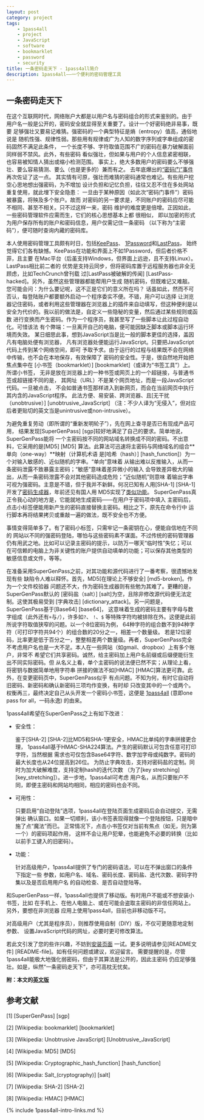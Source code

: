 ```yaml
---
layout: post
category: project
tags:
    - 1pass4all
    - project
    - JavaScript
    - software
    - bookmarklet
    - password
    - security
title: 一条密码走天下 - 1pass4all简介
description: 1pass4all——一个便利的密码管理工具
---
```


一条密码走天下
-------------

在这个互联网时代，网络账户大都是以用户名与密码组合的形式来鉴别的。由于
用户名一般是公开的，密码安全就显得至关重要了。设计一个好密码绝非易事，既要
足够强壮又要易记难猜。强密码的一个典型特征是熵（entropy）值高，通俗地说是
随机性强、规律性弱。那些用有规律或广为人知的数字序列或字串组成的密码固然不满足此条件，
一个长度不够、字符取值范围不广的密码在暴力破解面前同样弱不禁风。此外，有些密码
看似强壮，但如果与用户的个人信息紧密相联，也容易被知情人猜出或缩小检测范围。
事实上，绝大多数用户的密码要么不够强壮、要么容易猜测、要么（也是更多的）兼而有之。
去年底爆出的[“密码门”事件](http://baike.baidu.com/view/7167245.htm)再次佐证了这一点。
其实情有可原，强壮而难猜的密码通常也难记。有些用户挖空心思地想出强密码，为不增加
设计负担和记忆负担，往往又忍不住在多处网站重复使用，就此埋下安全隐患：
一旦由于某种原因（如此次“密码门事件”）密码被暴露，将殃及多个账户。故而
对密码的另一要求是，不同账户的密码应尽可能不相同、甚至不相关。只不过这样一来，密码
维护的难度更是倍增。正因如此，一些密码管理软件应需而生，它们的核心思想基本上都
很相似， 即以加密的形式为用户保存所有的账户和密码信息，用户仅需记住一条密码
（以下称为“主密码”），便可随时查询内藏的密码库。

本人使用密码管理工具颇有时日，包括[KeePass](http://keepass.info/)、
[1Password](https://agilebits.com/onepassword)和[LastPass](https://lastpass.com/)，
始终觉得它们各有缺憾。KeePass在功能和界面上不如1Password，但后者价格不菲，且主要
在Mac平台（后虽支持Windows，但界面上远逊，且不支持Linux）。LastPass相比前二者的
优势是支持云同步，但将密码库置于远程服务器也非全无顾虑，比如TechCrunch曾刊载
过[LastPass被破解的传闻] [LastPass-hacked]。另外，虽然这些管理器都能帮用户生成
随机密码，但既难记又难敲。您可能会问：为什么要记呢，这不正是它们的意义所在吗？
话虽如此，然而不可否认，每登陆账户都要额外启动一个程序委实不便。不错，用户可以选择
让浏览器记住密码，或者利用这些管理器在浏览器上的插件来自动填写，但这种便利是以
安全为代价的。我以前的做法是，自定义一些隐秘的变量，然后通过某些规则或函数
进行变换而产生密码。作为一个程序员，我甚至写了一些脚本让此过程自动化。可惜该法
有个弊端：一旦离开自己的电脑，便可能因缺乏脚本或脚本运行环境而失效。
某日细思此事，想到JavaScript当是比一般的脚本更佳的选择，盖因凡有电脑处便有浏览器，
凡有浏览器处便能运行JavaScript。只要把JavaScript代码上传到某个网络空间，即可
予取予求。由于运行的过程与结果既不会在网络中传输，也不会在本地保存，有效保障了
密码的安全性。于是，很自然地开始把焦点集中在
[小书签（bookmarklet）] [bookmarklet]（或译为“书签工具”）上。所谓小书签，
无非是放在浏览器上的一种书签或网页上的一个超链接，与普通书签或超链接不同的是，
其网址（URL）不是某个网页地址，而是一段JavaScript代码。一旦被点击，
不会如普通书签那样进入到新网页，而会在当前网页中执行其内含的JavaScript程序。
此法方便、易安装、跨浏览器、且[无干扰（unobtrusive）] [unobtrusive_JavaScript]
（注：不少人译为“无侵入”，但对应后者更贴切的英文当是unintrusive或non-intrusive）。

为避免重复劳动（即所谓的“重新发明轮子”），先在网上查寻是否已有现成产品可用，
结果发现[SuperGenPass] [sgp]较好地满足了自己的要求。简单地说，SuperGenPass能将
一个主密码按不同的网站域名转换成不同的密码。不出意料，它采用的是[MD5] [MD5]
算法。此算法可迅速将主密码与网络域名的组合**单向（one-way）**映射（计算机术语
是[哈希（hash）] [hash_function]）为一个对输入敏感的、近似随机的字串。“单向”意味着
从输出难以反推输入，从而一条密码泄露不致暴露主密码；“敏感”意味着差异微小的输入
会导致差异极大的输出，从而一条密码泄露不会对其他密码造成危险；“近似随机”则意味
着输出字串可视为强密码。主意是不错，但于我并不新鲜。何况已知有人用[SHA-1] [SHA-1]
开发了[密码生成器](http://angel.net/~nic/passwd.current.html)，年前还见有国人用
MD5实现了[类似功能](http://code.google.com/p/md5-password-creator/wiki/AboutApp)。
SuperGenPass真正令我心动的地方是，它能就地生成密码——在用户于密码项中填入
主密码后，点击小标签便能用新产生的密码直接替换主密码。相比之下，原先在命令行中
运行脚本再将结果拷贝或重敲一遍的做法，既不安全也不方便。

事情变得简单多了。有了密码小标签，只需牢记一条密钥在心，便能自信地在不同的
网站以不同的强密码登陆，哪怕与这些密码素不谋面。不过传统的密码管理器
仍有用武之地。比如可以记录主密码的提示，以防万一哪天“临时性”失忆；可以
在可信赖的电脑上为非关键性的账户提供自动填单的功能；可以保存其他类型的
敏感信息或文件，等等。

在准备采用SuperGenPass之前，对其功能和源代码进行了一番考察，很遗憾地发现有些
缺陷令人难以释怀。首先，MD5[在理论上不够安全] [md5-broken]。作为一个文件校验器
问题还不大，作为密码生成器则有些勉为其难了。更糟的是，SuperGenPass默认的
[密码盐（salt）] [salt]为空，且除非修改源代码便无法定制。这使其极易受到
[字典攻击] [dictionary_attack]。另一问题是，SuperGenPass基于[Base64] [base64]，
这意味着生成的密码主要有字母与数字组成（此外还有`+`与`/`），许多如`?`、 `!`、`$`
等特殊字符均被排除在外。这便是此前所说字符取值狭窄的问题。以一个8位密码为例，
64种字符的组合数不到94种字符（可打印字符共94个）的组合数的20分之一，相差一个数量级。
若是12位密码，比率更是低于百分之一，整整相差两个数量级。再者，SuperGenPass完全
不考虑用户名也是一大不足。本人在一些网站（如gmail、dropbox）上有多个账户，非常不
希望它们共享密码。诚然，给主密码加上用户名前缀或后缀便能衍生出不同实际密码。但
从名义上看，单个主密码的说法便已然不实；从理论上看，将密钥与数据简单地用字符串
拼接的做法不如[HMAC] [HMAC]算法更可靠。此外，在变更密码页中，SuperGenPass似乎
有点问题。不知为何，有时它自动将旧密码、新密码和确认新密码三项均作变换，有时却
只改变其中的一个或两个。权衡再三，最终决定自己从头开发一个密码小书签，这便是
[1pass4all]({{site.url}}/1pass4all/) (意即one pass for all，一码永逸)
的由来。

1pass4all希望在SuperGenPass之上有如下改进：

* 安全性：

  鉴于[SHA-2] [SHA-2]比MD5和SHA-1更安全，HMAC比单纯的字串拼接更合理，
  1pass4all基于HMAC-SHA224算法。产生的密码默认可包含任意可打印字符，当然根据
  需求也可仅包含Base64字符、数字加字母或纯数字。密码的最大长度也从24位提高到26位。
  为防止字典攻击，支持对密码盐的定制。同时为加大破解难度，支持定制hash的迭代次数
  （为了[key stretching] [key_stretching]）。进一步地，1pass4all可考虑
  用户名，从而只要账户不同，即便主密码和网站均相同，相应的密码也会不同。

* 可用性：
 
  只要启用“自动登陆”选项，1pass4all在登陆页面生成密码后会自动提交，无需弹出
  确认窗口。如果一切顺利，该小书签表现得就像一个登陆按钮，只是暗中施了点“魔法”而已。
  正常情况下，点击小书签仅对当前有焦点（如无，则为第一个）的密码项起作用，
  这样不会让用户犯晕，也能避免不必要的转换（比如以前手工键入的旧密码）。

* 功能：

  针对高级用户，1pass4all提供了专门的密码语法，可以在不弹出窗口的条件下指定一些
  参数，如用户名、域名、密码长度、密码盐、迭代次数、密码字符集以及是否启用用户名
  的自动检查、是否自动登陆等。

和SuperGenPass一样，1pass4all也提供了移动版。有时用户不能或不想安装小书签，比如
在手机上、在他人电脑上、或在可能会盗取主密码的非信任网站上。另外，要想在非浏览器
应用上使用1pass4all，目前也非移动版不可。

对高级用户（尤其是程序员），则推荐使用自制（DIY）版，不仅可更随意地定制参数、
设置JavaScript代码的网址，必要时更可修改算法。

若此文引发了您的些许兴趣，不妨到[安装页面]({{site.url}}/1pass4all/archive/install_zh.html)
一试。更多说明请参见[README文件] [README-file]。如有任何问题或建议，欢迎留言。
需要提醒的是，尽管1pass4all能极大地强化弱密码，但由于其算法是公开的，因此主密码
仍应足够强壮。如是，纵然“一条密码走天下”，亦可高枕无忧矣。

**附：本文的[英文版]({{site.url}}/2012/02/21/one-pass-for-all-intro/)**

参考文献
---------

[1] [SuperGenPass] [sgp]

[2] [Wikipedia: bookmarklet] [bookmarklet]

[3] [Wikipedia: Unobtrusive JavaScript] [Unobtrusive_JavaScript]

[4] [Wikipedia: MD5] [MD5]

[5] [Wikipedia: Cryptographic_hash_function] [hash_function]

[6] [Wikipedia: Salt_(cryptography)] [salt]

[7] [Wikipedia: SHA-2] [SHA-2]

[8] [Wikipedia: HMAC] [HMAC]

{% include 1pass4all-intro-links.md %}
